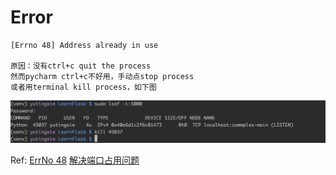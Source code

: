 # Error

```text
[Errno 48] Address already in use

原因：没有ctrl+c quit the process
然而pycharm ctrl+c不好用，手动点stop process
或者用terminal kill process，如下图
```

![](../../../../.gitbook/assets/screen-shot-2018-04-19-at-11.23.31-am.png)

Ref: [ErrNo 48](https://stackoverflow.com/questions/19071512/socket-error-errno-48-address-already-in-use) [解决端口占用问题](https://www.logcg.com/archives/536.html)


